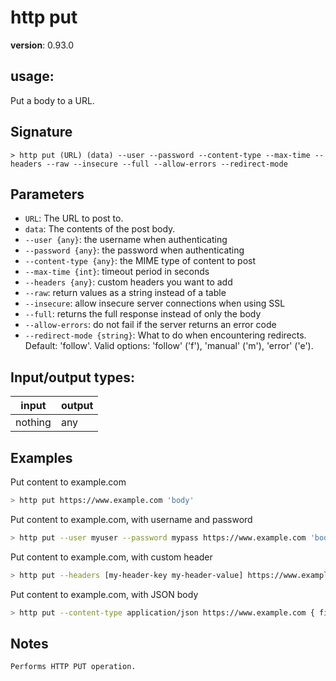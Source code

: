# http put

**version**: 0.93.0

## **usage**:

Put a body to a URL.

## Signature

`> http put (URL) (data) --user --password --content-type --max-time --headers --raw --insecure --full --allow-errors --redirect-mode`

## Parameters

- `URL`: The URL to post to.
- `data`: The contents of the post body.
- `--user {any}`: the username when authenticating
- `--password {any}`: the password when authenticating
- `--content-type {any}`: the MIME type of content to post
- `--max-time {int}`: timeout period in seconds
- `--headers {any}`: custom headers you want to add
- `--raw`: return values as a string instead of a table
- `--insecure`: allow insecure server connections when using SSL
- `--full`: returns the full response instead of only the body
- `--allow-errors`: do not fail if the server returns an error code
- `--redirect-mode {string}`: What to do when encountering redirects. Default: 'follow'. Valid options: 'follow' ('f'), 'manual' ('m'), 'error' ('e').

## Input/output types:

| input   | output |
| ------- | ------ |
| nothing | any    |

## Examples

Put content to example.com

```bash
> http put https://www.example.com 'body'
```

Put content to example.com, with username and password

```bash
> http put --user myuser --password mypass https://www.example.com 'body'
```

Put content to example.com, with custom header

```bash
> http put --headers [my-header-key my-header-value] https://www.example.com
```

Put content to example.com, with JSON body

```bash
> http put --content-type application/json https://www.example.com { field: value }
```

## Notes

```text
Performs HTTP PUT operation.
```
